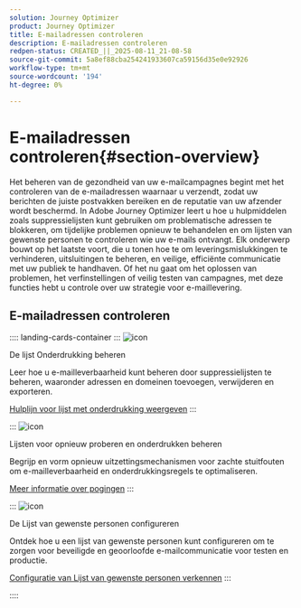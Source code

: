 ```yaml
---
solution: Journey Optimizer
product: Journey Optimizer
title: E-mailadressen controleren
description: E-mailadressen controleren
redpen-status: CREATED_||_2025-08-11_21-08-58
source-git-commit: 5a8ef88cba254241933607ca59156d35e0e92926
workflow-type: tm+mt
source-wordcount: '194'
ht-degree: 0%

---
```



# E-mailadressen controleren{#section-overview}

Het beheren van de gezondheid van uw e-mailcampagnes begint met het controleren van de e-mailadressen waarnaar u verzendt, zodat uw berichten de juiste postvakken bereiken en de reputatie van uw afzender wordt beschermd. In Adobe Journey Optimizer leert u hoe u hulpmiddelen zoals suppressielijsten kunt gebruiken om problematische adressen te blokkeren, om tijdelijke problemen opnieuw te behandelen en om lijsten van gewenste personen te controleren wie uw e-mails ontvangt. Elk onderwerp bouwt op het laatste voort, die u tonen hoe te om leveringsmislukkingen te verhinderen, uitsluitingen te beheren, en veilige, efficiënte communicatie met uw publiek te handhaven. Of het nu gaat om het oplossen van problemen, het verfinstellingen of veilig testen van campagnes, met deze functies hebt u controle over uw strategie voor e-maillevering.

## E-mailadressen controleren

:::: landing-cards-container
:::
![icon]( https://cdn.experienceleague.adobe.com/icons/list-check.svg)

De lijst Onderdrukking beheren

Leer hoe u e-mailleverbaarheid kunt beheren door suppressielijsten te beheren, waaronder adressen en domeinen toevoegen, verwijderen en exporteren.

[Hulplijn voor lijst met onderdrukking weergeven](../using/configuration/manage-suppression-list.md)
:::

:::
![icon]( https://cdn.experienceleague.adobe.com/icons/gear.svg)

Lijsten voor opnieuw proberen en onderdrukken beheren

Begrijp en vorm opnieuw uitzettingsmechanismen voor zachte stuitfouten om e-mailleverbaarheid en onderdrukkingsregels te optimaliseren.

[Meer informatie over pogingen](../using/configuration/retries.md)
:::

:::
![icon]( https://cdn.experienceleague.adobe.com/icons/shield-halved.svg)

De Lijst van gewenste personen configureren

Ontdek hoe u een lijst van gewenste personen kunt configureren om te zorgen voor beveiligde en geoorloofde e-mailcommunicatie voor testen en productie.

[Configuratie van Lijst van gewenste personen verkennen](../using/configuration/allow-list.md)
:::

::::
